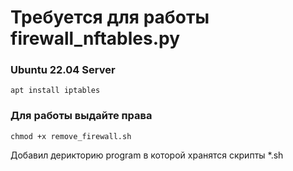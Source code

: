 # Требуется для работы firewall_nftables.py
### Ubuntu 22.04 Server
```
apt install iptables
```

### Для работы выдайте права
```
chmod +x remove_firewall.sh
```

Добавил дерикторию program в которой хранятся скрипты *.sh
